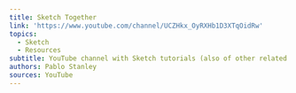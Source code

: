 ```yaml
---
title: Sketch Together
link: 'https://www.youtube.com/channel/UCZHkx_OyRXHb1D3XTqOidRw'
topics:
  - Sketch
  - Resources
subtitle: YouTube channel with Sketch tutorials (also of other related softwares)
authors: Pablo Stanley
sources: YouTube
---
```


